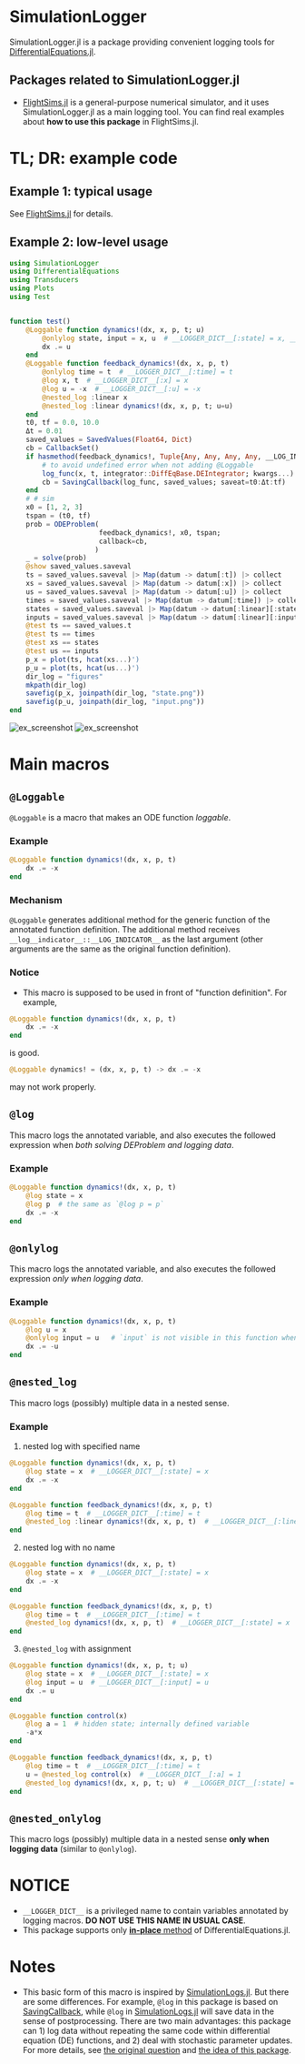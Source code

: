 # SimulationLogger
SimulationLogger.jl is a package providing convenient logging tools for [DifferentialEquations.jl](https://github.com/SciML/DifferentialEquations.jl).

## Packages related to SimulationLogger.jl
- [FlightSims.jl](https://github.com/JinraeKim/FlightSims.jl) is a general-purpose numerical simulator,
and it uses SimulationLogger.jl as a main logging tool. You can find real examples about **how to use this package** in FlightSims.jl.

# TL; DR: example code
## Example 1: typical usage
See [FlightSims.jl](https://github.com/JinraeKim/FlightSims.jl) for details.

## Example 2: low-level usage
```julia
using SimulationLogger
using DifferentialEquations
using Transducers
using Plots
using Test


function test()
    @Loggable function dynamics!(dx, x, p, t; u)
        @onlylog state, input = x, u  # __LOGGER_DICT__[:state] = x, __LOGGER_DICT__[:input] = u
        dx .= u
    end
    @Loggable function feedback_dynamics!(dx, x, p, t)
        @onlylog time = t  # __LOGGER_DICT__[:time] = t
        @log x, t  # __LOGGER_DICT__[:x] = x
        @log u = -x  # __LOGGER_DICT__[:u] = -x
        @nested_log :linear x
        @nested_log :linear dynamics!(dx, x, p, t; u=u)
    end
    t0, tf = 0.0, 10.0
    Δt = 0.01
    saved_values = SavedValues(Float64, Dict)
    cb = CallbackSet()
    if hasmethod(feedback_dynamics!, Tuple{Any, Any, Any, Any, __LOG_INDICATOR__})
        # to avoid undefined error when not adding @Loggable
        log_func(x, t, integrator::DiffEqBase.DEIntegrator; kwargs...) = feedback_dynamics!(zero.(x), copy(x), integrator.p, t, __LOG_INDICATOR__(); kwargs...)
        cb = SavingCallback(log_func, saved_values; saveat=t0:Δt:tf)
    end
    # # sim
    x0 = [1, 2, 3]
    tspan = (t0, tf)
    prob = ODEProblem(
                      feedback_dynamics!, x0, tspan;
                      callback=cb,
                     )
    _ = solve(prob)
    @show saved_values.saveval
    ts = saved_values.saveval |> Map(datum -> datum[:t]) |> collect
    xs = saved_values.saveval |> Map(datum -> datum[:x]) |> collect
    us = saved_values.saveval |> Map(datum -> datum[:u]) |> collect
    times = saved_values.saveval |> Map(datum -> datum[:time]) |> collect
    states = saved_values.saveval |> Map(datum -> datum[:linear][:state]) |> collect
    inputs = saved_values.saveval |> Map(datum -> datum[:linear][:input]) |> collect
    @test ts == saved_values.t
    @test ts == times
    @test xs == states
    @test us == inputs
    p_x = plot(ts, hcat(xs...)')
    p_u = plot(ts, hcat(us...)')
    dir_log = "figures"
    mkpath(dir_log)
    savefig(p_x, joinpath(dir_log, "state.png"))
    savefig(p_u, joinpath(dir_log, "input.png"))
end
```
![ex_screenshot](./figures/state.png)
![ex_screenshot](./figures/input.png)


# Main macros
## `@Loggable`
`@Loggable` is a macro that makes an ODE function *loggable*.
### Example
```julia
@Loggable function dynamics!(dx, x, p, t)
    dx .= -x
end
```
### Mechanism
`@Loggable` generates additional method for the generic function of the annotated function definition.
The additional method receives `__log__indicator__::__LOG_INDICATOR__` as the last argument (other arguments are the same as the original function definition).
### Notice
- This macro is supposed to be used in front of "function definition". For example,
```julia
@Loggable function dynamics!(dx, x, p, t)
    dx .= -x
end
```
is good.
```julia
@Loggable dynamics! = (dx, x, p, t) -> dx .= -x
```
may not work properly.
## `@log`
This macro logs the annotated variable, and also executes the followed expression when *both solving DEProblem and logging data*.
### Example
```julia
@Loggable function dynamics!(dx, x, p, t)
    @log state = x
    @log p  # the same as `@log p = p`
    dx .= -x
end
```

## `@onlylog`
This macro logs the annotated variable, and also executes the followed expression *only when logging data*.
### Example
```julia
@Loggable function dynamics!(dx, x, p, t)
    @log u = x
    @onlylog input = u   # `input` is not visible in this function when solving DEProblem.
    dx .= -u
end
```

## `@nested_log`
This macro logs (possibly) multiple data in a nested sense.
### Example
1. nested log with specified name
```julia
@Loggable function dynamics!(dx, x, p, t)
    @log state = x  # __LOGGER_DICT__[:state] = x
    dx .= -x
end

@Loggable function feedback_dynamics!(dx, x, p, t)
    @log time = t  # __LOGGER_DICT__[:time] = t
    @nested_log :linear dynamics!(dx, x, p, t)  # __LOGGER_DICT__[:linear] = Dict(:state => x)
end
```
2. nested log with no name
```julia
@Loggable function dynamics!(dx, x, p, t)
    @log state = x  # __LOGGER_DICT__[:state] = x
    dx .= -x
end

@Loggable function feedback_dynamics!(dx, x, p, t)
    @log time = t  # __LOGGER_DICT__[:time] = t
    @nested_log dynamics!(dx, x, p, t)  # __LOGGER_DICT__[:state] = x
end
```
3. `@nested_log` with assignment
```julia
@Loggable function dynamics!(dx, x, p, t; u)
    @log state = x  # __LOGGER_DICT__[:state] = x
    @log input = u  # __LOGGER_DICT__[:input] = u
    dx .= u
end

@Loggable function control(x)
    @log a = 1  # hidden state; internally defined variable
    -a*x
end

@Loggable function feedback_dynamics!(dx, x, p, t)
    @log time = t  # __LOGGER_DICT__[:time] = t
    u = @nested_log control(x)  # __LOGGER_DICT__[:a] = 1
    @nested_log dynamics!(dx, x, p, t; u)  # __LOGGER_DICT__[:state] = x
end
```

## `@nested_onlylog`
This macro logs (possibly) multiple data in a nested sense **only when logging data** (similar to `@onlylog`).


# NOTICE
- `__LOGGER_DICT__` is a privileged name to contain variables annotated by logging macros. **DO NOT USE THIS NAME IN USUAL CASE**.
- This package supports only [**in-place** method](https://diffeq.sciml.ai/stable/basics/problem/#In-place-vs-Out-of-Place-Function-Definition-Forms) of DifferentialEquations.jl.



# Notes
- This basic form of this macro is inspired by [SimulationLogs.jl](https://github.com/jonniedie/SimulationLogs.jl). But there are some differences. For example, `@log` in this package is based on [SavingCallback](https://diffeq.sciml.ai/stable/features/callback_library/#saving_callback), while `@log` in [SimulationLogs.jl](https://github.com/jonniedie/SimulationLogs.jl) will save data in the sense of postprocessing.
There are two main advantages: this package can 1) log data without repeating the same code within differential equation (DE) functions, and 2) deal with stochastic parameter updates.
For more details, see [the original question](https://discourse.julialang.org/t/differentialequations-jl-saving-data-without-redundant-calculation-of-control-inputs/62559/3) and [the idea of this package](https://discourse.julialang.org/t/make-a-variable-as-a-global-variable-within-a-function/63067/21).
